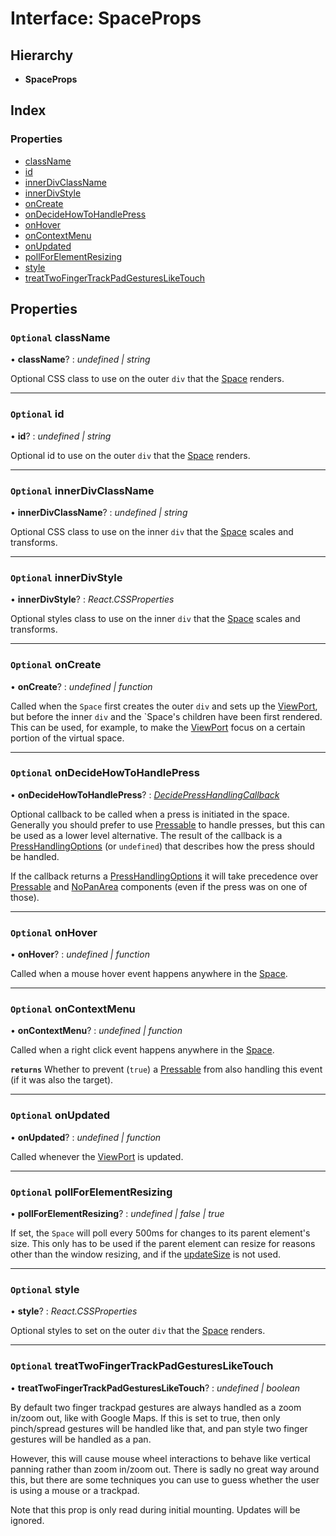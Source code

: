# Interface: SpaceProps

## Hierarchy

- **SpaceProps**

## Index

### Properties

- [className](spaceprops.md#optional-classname)
- [id](spaceprops.md#optional-id)
- [innerDivClassName](spaceprops.md#optional-innerdivclassname)
- [innerDivStyle](spaceprops.md#optional-innerdivstyle)
- [onCreate](spaceprops.md#optional-oncreate)
- [onDecideHowToHandlePress](spaceprops.md#optional-ondecidehowtohandlepress)
- [onHover](spaceprops.md#optional-onhover)
- [onContextMenu](spaceprops.md#optional-oncontextmenu)
- [onUpdated](spaceprops.md#optional-onupdated)
- [pollForElementResizing](spaceprops.md#optional-pollforelementresizing)
- [style](spaceprops.md#optional-style)
- [treatTwoFingerTrackPadGesturesLikeTouch](viewportoptions.md#optional-treattwofingertrackpadgesturesliketouch)

## Properties

### `Optional` className

• **className**? : _undefined &#124; string_

Optional CSS class to use on the outer `div` that the [Space](../classes/space.md) renders.

---

### `Optional` id

• **id**? : _undefined &#124; string_

Optional id to use on the outer `div` that the [Space](../classes/space.md) renders.

---

### `Optional` innerDivClassName

• **innerDivClassName**? : _undefined &#124; string_

Optional CSS class to use on the inner `div` that the [Space](../classes/space.md) scales and
transforms.

---

### `Optional` innerDivStyle

• **innerDivStyle**? : _React.CSSProperties_

Optional styles class to use on the inner `div` that the [Space](../classes/space.md) scales
and transforms.

---

### `Optional` onCreate

• **onCreate**? : _undefined &#124; function_

Called when the `Space` first creates the outer `div` and sets up the
[ViewPort](../classes/viewport.md), but before the inner `div` and the `Space's children have
been first rendered. This can be used, for example, to make the
[ViewPort](../classes/viewport.md) focus on a certain portion of the virtual space.

---

### `Optional` onDecideHowToHandlePress

• **onDecideHowToHandlePress**? : _[DecidePressHandlingCallback](../API.md#decidepresshandlingcallback)_

Optional callback to be called when a press is initiated in the space.
Generally you should prefer to use [Pressable](../classes/pressable.md) to handle presses, but
this can be used as a lower level alternative. The result of the callback
is a [PressHandlingOptions](presshandlingoptions.md) (or `undefined`) that describes how the
press should be handled.

If the callback returns a [PressHandlingOptions](presshandlingoptions.md) it will take precedence
over [Pressable](../classes/pressable.md) and [NoPanArea](../classes/nopanarea.md) components (even if the press was on
one of those).

---

### `Optional` onHover

• **onHover**? : _undefined &#124; function_

Called when a mouse hover event happens anywhere in the [Space](../classes/space.md).

---

### `Optional` onContextMenu

• **onContextMenu**? : _undefined &#124; function_

Called when a right click event happens anywhere in the [Space](../classes/space.md).

**`returns`** Whether to prevent (`true`) a [Pressable](../classes/pressable.md) from also handling
this event (if it was also the target).

---

### `Optional` onUpdated

• **onUpdated**? : _undefined &#124; function_

Called whenever the [ViewPort](../classes/viewport.md) is updated.

---

### `Optional` pollForElementResizing

• **pollForElementResizing**? : _undefined | false &#124; true_

If set, the `Space` will poll every 500ms for changes to its parent element's size. This only has to be used if the
parent element can resize for reasons other than the window resizing, and if the [updateSize](../classes/space.md#updatesize) is not used.

---

### `Optional` style

• **style**? : _React.CSSProperties_

Optional styles to set on the outer `div` that the [Space](../classes/space.md) renders.

---

### `Optional` treatTwoFingerTrackPadGesturesLikeTouch

• **treatTwoFingerTrackPadGesturesLikeTouch**? : _undefined &#124; boolean_

By default two finger trackpad gestures are always handled as a zoom
in/zoom out, like with Google Maps. If this is set to true, then
only pinch/spread gestures will be handled like that, and pan style two
finger gestures will be handled as a pan.

However, this will cause mouse wheel interactions to behave like vertical
panning rather than zoom in/zoom out. There is sadly no great way around
this, but there are some techniques you can use to guess whether the user
is using a mouse or a trackpad.

Note that this prop is only read during initial mounting. Updates will
be ignored.
